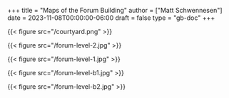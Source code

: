 +++
title = "Maps of the Forum Building"
author = ["Matt Schwennesen"]
date = 2023-11-08T00:00:00-06:00
draft = false
type = "gb-doc"
+++

{{< figure src="/courtyard.png" >}}

{{< figure src="/forum-level-2.jpg" >}}

{{< figure src="/forum-level-1.jpg" >}}

{{< figure src="/forum-level-b1.jpg" >}}

{{< figure src="/forum-level-b2.jpg" >}}
